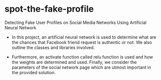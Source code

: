 # spot-the-fake-profile
Detecting Fake User Profiles on Social Media Networks Using Artificial Neural Network
- In this project, an artificial neural network is used to determine what are the chances that Facebook friend request is authentic or not. We also outline the classes and libraries involved.

- Furthermore, an activate function called relu function is used and how the weights are determined and used. Finally, we consider the parameters of the social network page which are utmost important in the provided solution.
